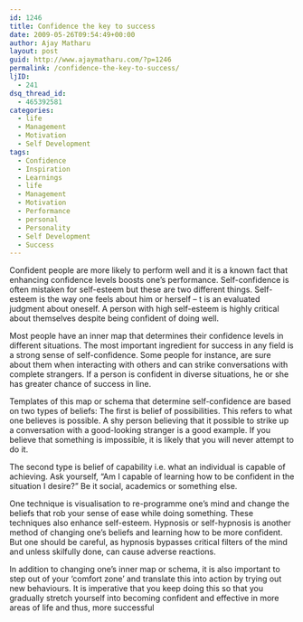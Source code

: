 ```yaml
---
id: 1246
title: Confidence the key to success
date: 2009-05-26T09:54:49+00:00
author: Ajay Matharu
layout: post
guid: http://www.ajaymatharu.com/?p=1246
permalink: /confidence-the-key-to-success/
ljID:
  - 241
dsq_thread_id:
  - 465392581
categories:
  - life
  - Management
  - Motivation
  - Self Development
tags:
  - Confidence
  - Inspiration
  - Learnings
  - life
  - Management
  - Motivation
  - Performance
  - personal
  - Personality
  - Self Development
  - Success
---
```

Confident people are more likely to perform well and it is a known fact that enhancing confidence levels boosts one&#8217;s performance. Self-confidence is often mistaken for self-esteem but these are two different things. Self-esteem is the way one feels about him or herself &#8211; t is an evaluated judgment about oneself. A person with high self-esteem is highly critical about themselves despite being confident of doing well.

Most people have an inner map that determines their confidence levels in different situations. The most important ingredient for success in any field is a strong sense of self-confidence. Some people for instance, are sure about them when interacting with others and can strike conversations with complete strangers. If a person is confident in diverse situations, he or she has greater chance of success in line.

Templates of this map or schema that determine self-confidence are based on two types of beliefs: The first is belief of possibilities. This refers to what one believes is possible. A shy person believing that it possible to strike up a conversation with a good-looking stranger is a good example. If you believe that something is impossible, it is likely that you will never attempt to do it.

The second type is belief of capability i.e. what an individual is capable of achieving. Ask yourself, “Am I capable of learning how to be confident in the situation I desire?” Be it social, academics or something else.

One technique is visualisation to re-programme one’s mind and change the beliefs that rob your sense of ease while doing something. These techniques also enhance self-esteem. Hypnosis or self-hypnosis is another method of changing one’s beliefs and learning how to be more confident. But one should be careful, as hypnosis bypasses critical filters of the mind and unless skilfully done, can cause adverse reactions.

In addition to changing one’s inner map or schema, it is also important to step out of your ‘comfort zone’ and translate this into action by trying out new behaviours. It is imperative that you keep doing this so that you gradually stretch yourself into becoming confident and effective in more areas of life and thus, more successful
